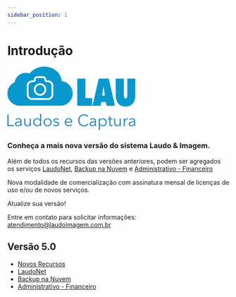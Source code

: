 ```yaml
---
sidebar_position: 1
---
```


# Introdução

![](./img/lau-logo.svg)

### Conheça a mais nova versão do sistema Laudo & Imagem.

Além de todos os recursos das versões anteriores, podem ser
agregados os serviços
[LaudoNet](,docs/versao-5.0/intro),
[Backup na
Nuvem](/docs/versao-5.0/backup-na-nuvem/intro) e
[Administrativo - Financeiro](/docs/versao-5.0/administrativo-financeiro/intro)

Nova modalidade de comercialização com assinatura mensal de licenças
de uso e/ou de novos serviços.

Atualize sua versão!

Entre em contato para solicitar informações:
[atendimento@laudoimagem.com.br](mailto:atendimento@laudoimagem.com.br)

## Versão 5.0
- [Novos Recursos](/docs/versao-5.0/novos-recursos)
- [LaudoNet](/docs/versao-5.0/laudo-net/intro)
- [Backup na Nuvem](/docs/versao-5.0/backup-na-nuvem/intro)
- [Administrativo - Financeiro](/docs/versao-5.0/administrativo-financeiro/intro)